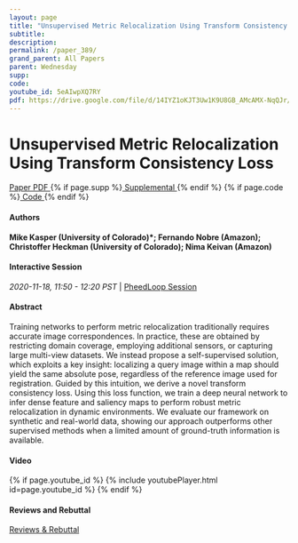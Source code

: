 ```yaml
---
layout: page
title: "Unsupervised Metric Relocalization Using Transform Consistency Loss"
subtitle: 
description:
permalink: /paper_389/
grand_parent: All Papers
parent: Wednesday
supp: 
code: 
youtube_id: 5eAIwpXQ7RY
pdf: https://drive.google.com/file/d/14IYZ1oKJT3Uw1K9U8GB_AMcAMX-NqQJr/view
---
```


# Unsupervised Metric Relocalization Using Transform Consistency Loss

<a href="https://drive.google.com/file/d/14IYZ1oKJT3Uw1K9U8GB_AMcAMX-NqQJr/view" target="_blank" rel="noopener noreferrer" class="btn btn-blue"><i class="fa fa-file-text-o" aria-hidden="true"></i> Paper PDF </a> {% if page.supp %}<a href="" target="_blank" rel="noopener noreferrer" class="btn btn-green"><i class="fa fa-file-text-o" aria-hidden="true"></i> Supplemental </a>{% endif %} {% if page.code %}<a href="" target="_blank" rel="noopener noreferrer" class="btn"><i class="fa fa-github" aria-hidden="true"></i> Code </a>{% endif %} 

#### Authors
**Mike Kasper (University of Colorado)*; Fernando Nobre (Amazon); Christoffer Heckman (University of Colorado); Nima Keivan (Amazon)**

#### Interactive Session
<em>2020-11-18, 11:50 - 12:20 PST </em> | <a href="https://pheedloop.com/corl2020/virtual/?page=sessions&section=SES2JBKYMOE2P1M6J" target="_blank" rel="noopener noreferrer"> PheedLoop Session <i class="fa fa-external-link" aria-hidden="true"></i> </a> 

#### Abstract
Training networks to perform metric relocalization traditionally requires accurate image correspondences. In practice, these are obtained by restricting domain coverage, employing additional sensors, or capturing large multi-view datasets. We instead propose a self-supervised solution, which exploits a key insight: localizing a query image within a map should yield the same absolute pose, regardless of the reference image used for registration. Guided by this intuition, we derive a novel transform consistency loss. Using this loss function, we train a deep neural network to infer dense feature and saliency maps to perform robust metric relocalization in dynamic environments.  We evaluate our framework on synthetic and real-world data, showing our approach outperforms other supervised methods when a limited amount of ground-truth information is available.

#### Video
{% if page.youtube_id %}
{% include youtubePlayer.html id=page.youtube_id %}
{% endif %}

#### Reviews and Rebuttal
<a href="https://drive.google.com/file/d/1pYTA-2e_9qR-brkB0ZxhYcloRh0rXNvj/view" target="_blank" rel="noopener noreferrer" class="btn btn-purple"><i class="fa fa-pencil-square-o" aria-hidden="true"></i> Reviews & Rebuttal </a>

